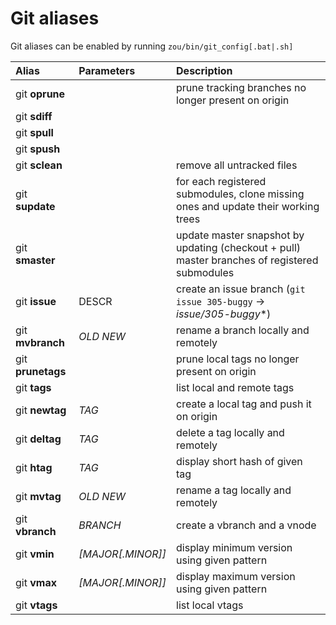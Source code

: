 # Git aliases

Git aliases can be enabled by running `zou/bin/git_config[.bat|.sh]`

| Alias | Parameters | Description
|:-|:-|:-
| git **oprune** || prune tracking branches no longer present on origin
| git **sdiff** ||
| git **spull** ||
| git **spush** ||
| git **sclean** || remove all untracked files
| git **supdate** || for each registered submodules, clone missing ones and update their working trees
| git **smaster** || update master snapshot by updating (checkout + pull) master branches of registered submodules
| git **issue** | DESCR | create an issue branch (`git issue 305-buggy` -> *issue/305-buggy**)
| git **mvbranch** | *OLD NEW* | rename a branch locally and remotely
| git **prunetags** || prune local tags no longer present on origin
| git **tags** || list local and remote tags
| git **newtag** | *TAG* | create a local tag and push it on origin
| git **deltag** | *TAG* | delete a tag locally and remotely
| git **htag** | *TAG* | display short hash of given tag
| git **mvtag** | *OLD NEW* | rename a tag locally and remotely
| git **vbranch** | *BRANCH* | create a vbranch and a vnode
| git **vmin** | *[MAJOR[.MINOR]]* | display minimum version using given pattern
| git **vmax** | *[MAJOR[.MINOR]]* | display maximum version using given pattern
| git **vtags** || list local vtags
